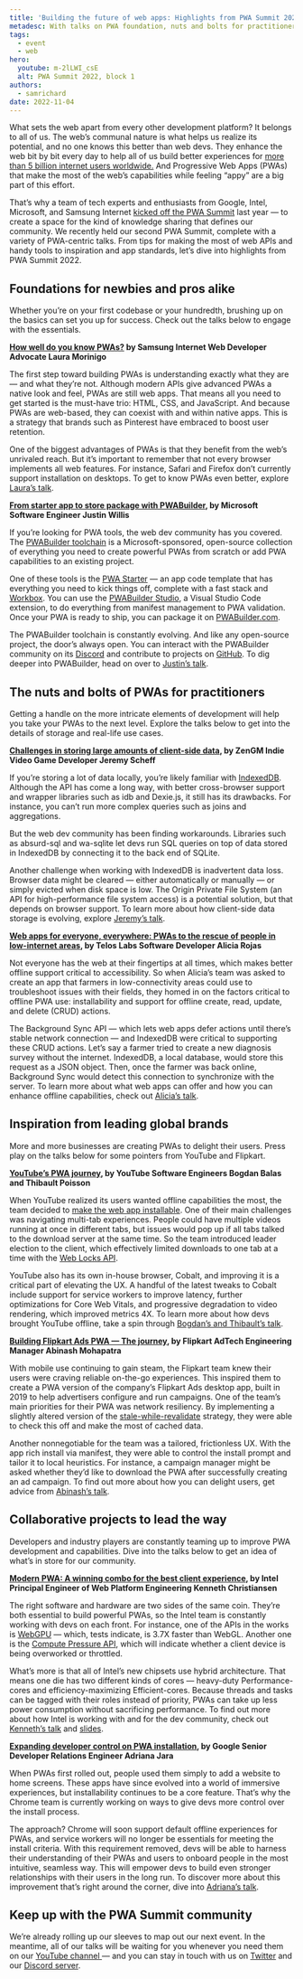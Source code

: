 ```yaml
---
title: 'Building the future of web apps: Highlights from PWA Summit 2022'
metadesc: With talks on PWA foundation, nuts and bolts for practitioners, inspiration from global brands, and improvements to the ecosystem, recap everything that happened at PWA Summit 2022!
tags:
  - event
  - web
hero:
  youtube: m-2lLWI_csE
  alt: PWA Summit 2022, block 1
authors:
  - samrichard
date: 2022-11-04
---
```


What sets the web apart from every other development platform? It belongs to all of us. The web’s communal nature is what helps us realize its potential, and no one knows this better than web devs. They enhance the web bit by bit every day to help all of us build better experiences for [more than 5 billion internet users worldwide.](https://www.statista.com/statistics/617136/digital-population-worldwide/) And Progressive Web Apps (PWAs) that make the most of the web’s capabilities while feeling “appy” are a big part of this effort.

That’s why a team of tech experts and enthusiasts from Google, Intel, Microsoft, and Samsung Internet [kicked off the PWA Summit](https://pwasummit.org/) last year — to create a space for the kind of knowledge sharing that defines our community. We recently held our second PWA Summit, complete with a variety of PWA-centric talks. From tips for making the most of web APIs and handy tools to inspiration and app standards, let’s dive into highlights from PWA Summit 2022.

## Foundations for newbies and pros alike

Whether you’re on your first codebase or your hundredth, brushing up on the basics can set you up for success. Check out the talks below to engage with the essentials.

**[How well do you know PWAs?](https://www.youtube.com/watch?v=WjQ8BaYYuFc) by Samsung Internet Web Developer Advocate Laura Morinigo**

The first step toward building PWAs is understanding exactly what they are — and what they’re not. Although modern APIs give advanced PWAs a native look and feel, PWAs are still web apps. That means all you need to get started is the must-have trio: HTML, CSS, and JavaScript. And because PWAs are web-based, they can coexist with and within native apps. This is a strategy that brands such as Pinterest have embraced to boost user retention.

One of the biggest advantages of PWAs is that they benefit from the web’s unrivaled reach. But it’s important to remember that not every browser implements all web features. For instance, Safari and Firefox don’t currently support installation on desktops. To get to know PWAs even better, explore [Laura’s talk](https://www.youtube.com/watch?v=WjQ8BaYYuFc).

**[From starter app to store package with PWABuilder](https://www.youtube.com/watch?v=fp7Y_ulGMlY), by Microsoft Software Engineer Justin Willis**

If you’re looking for PWA tools, the web dev community has you covered. The [PWABuilder toolchain](https://www.pwabuilder.com/) is a Microsoft-sponsored, open-source collection of everything you need to create powerful PWAs from scratch or add PWA capabilities to an existing project.

One of these tools is the [PWA Starter](https://docs.pwabuilder.com/#/starter/quick-start) — an app code template that has everything you need to kick things off, complete with a fast stack and [Workbox](https://workboxjs.org). You can use the [PWABuilder Studio](https://docs.pwabuilder.com/#/studio/quick-start), a Visual Studio Code extension, to do everything from manifest management to PWA validation. Once your PWA is ready to ship, you can package it on [PWABuilder.com](https://www.pwabuilder.com/).

The PWABuilder toolchain is constantly evolving. And like any open-source project, the door’s always open. You can interact with the PWABuilder community on its [Discord](https://aka.ms/pwabuilderdiscord) and contribute to projects on [GitHub](https://github.com/pwa-builder/PWABuilder). To dig deeper into PWABuilder, head on over to [Justin’s talk](https://www.youtube.com/watch?v=fp7Y_ulGMlY).

## The nuts and bolts of PWAs for practitioners

Getting a handle on the more intricate elements of development will help you take your PWAs to the next level. Explore the talks below to get into the details of storage and real-life use cases.

**[Challenges in storing large amounts of client-side data](https://www.youtube.com/watch?v=tEOzwbvmTpA), by ZenGM Indie Video Game Developer Jeremy Scheff**

If you’re storing a lot of data locally, you’re likely familiar with [IndexedDB](https://developer.mozilla.org/en-US/docs/Web/API/IndexedDB_API). Although the API has come a long way, with better cross-browser support and wrapper libraries such as idb and Dexie.js, it still has its drawbacks. For instance, you can’t run more complex queries such as joins and aggregations.

But the web dev community has been finding workarounds. Libraries such as absurd-sql and wa-sqlite let devs run SQL queries on top of data stored in IndexedDB by connecting it to the back end of SQLite.

Another challenge when working with IndexedDB is inadvertent data loss. Browser data might be cleared — either automatically or manually — or simply evicted when disk space is low. The Origin Private File System (an API for high-performance file system access) is a potential solution, but that depends on browser support. To learn more about how client-side data storage is evolving, explore [Jeremy’s talk](https://www.youtube.com/watch?v=tEOzwbvmTpA).

**[Web apps for everyone, everywhere: PWAs to the rescue of people in low-internet areas](https://www.youtube.com/watch?v=3vG6cWW7_n0), by Telos Labs Software Developer Alicia Rojas**

Not everyone has the web at their fingertips at all times, which makes better offline support critical to accessibility. So when Alicia’s team was asked to create an app that farmers in low-connectivity areas could use to troubleshoot issues with their fields, they homed in on the factors critical to offline PWA use: installability and support for offline create, read, update, and delete (CRUD) actions.

The Background Sync API — which lets web apps defer actions until there’s stable network connection — and IndexedDB were critical to supporting these CRUD actions. Let’s say a farmer tried to create a new diagnosis survey without the internet. IndexedDB, a local database, would store this request as a JSON object. Then, once the farmer was back online, Background Sync would detect this connection to synchronize with the server. To learn more about what web apps can offer and how you can enhance offline capabilities, check out [Alicia’s talk](https://www.youtube.com/watch?v=3vG6cWW7_n0).

## Inspiration from leading global brands

More and more businesses are creating PWAs to delight their users. Press play on the talks below for some pointers from YouTube and Flipkart.

**[YouTube’s PWA journey](https://www.youtube.com/watch?v=YgyacSnI--4&t=1s), by YouTube Software Engineers Bogdan Balas and Thibault Poisson**

When YouTube realized its users wanted offline capabilities the most, the team decided to [make the web app installable](https://chromeos.dev/en/stories/youtube). One of their main challenges was navigating multi-tab experiences. People could have multiple videos running at once in different tabs, but issues would pop up if all tabs talked to the download server at the same time. So the team introduced leader election to the client, which effectively limited downloads to one tab at a time with the [Web Locks API](https://github.com/w3c/web-locks/blob/main/EXPLAINER.md).

YouTube also has its own in-house browser, Cobalt, and improving it is a critical part of elevating the UX. A handful of the latest tweaks to Cobalt include support for service workers to improve latency, further optimizations for Core Web Vitals, and progressive degradation to video rendering, which improved metrics 4X. To learn more about how devs brought YouTube offline, take a spin through [Bogdan’s and Thibault’s talk](https://www.youtube.com/watch?v=YgyacSnI--4&t=1s).

**[Building Flipkart Ads PWA — The journey](https://www.youtube.com/watch?v=8vtiGogoaNk), by Flipkart AdTech Engineering Manager Abinash Mohapatra**

With mobile use continuing to gain steam, the Flipkart team knew their users were craving reliable on-the-go experiences. This inspired them to create a PWA version of the company’s Flipkart Ads desktop app, built in 2019 to help advertisers configure and run campaigns. One of the team’s main priorities for their PWA was network resiliency. By implementing a slightly altered version of the [stale-while-revalidate](https://developer.chrome.com/docs/workbox/caching-strategies-overview/#stale-while-revalidate) strategy, they were able to check this off and make the most of cached data.

Another nonnegotiable for the team was a tailored, frictionless UX. With the app rich install via manifest, they were able to control the install prompt and tailor it to local heuristics. For instance, a campaign manager might be asked whether they’d like to download the PWA after successfully creating an ad campaign. To find out more about how you can delight users, get advice from [Abinash’s talk](https://www.youtube.com/watch?v=8vtiGogoaNk).

## Collaborative projects to lead the way

Developers and industry players are constantly teaming up to improve PWA development and capabilities. Dive into the talks below to get an idea of what’s in store for our community.

**[Modern PWA: A winning combo for the best client experience](https://www.youtube.com/watch?v=tOlApKqoo7Q), by Intel Principal Engineer of Web Platform Engineering Kenneth Christiansen**

The right software and hardware are two sides of the same coin. They’re both essential to build powerful PWAs, so the Intel team is constantly working with devs on each front. For instance, one of the APIs in the works is [WebGPU](https://developer.chrome.com/docs/web-platform/webgpu/) — which, tests indicate, is 3.7X faster than WebGL. Another one is the [Compute Pressure API](https://wicg.github.io/compute-pressure/), which will indicate whether a client device is being overworked or throttled.

What’s more is that all of Intel’s new chipsets use hybrid architecture. That means one die has two different kinds of cores — heavy-duty Performance-cores and efficiency-maximizing Efficient-cores. Because threads and tasks can be tagged with their roles instead of priority, PWAs can take up less power consumption without sacrificing performance. To find out more about how Intel is working with and for the dev community, check out [Kenneth’s talk](https://www.youtube.com/watch?v=tOlApKqoo7Q) and [slides](https://noti.st/kennethchristiansen/T90KFJ/modern-pwa-a-winning-combo-for-the-best-client-experience).

**[Expanding developer control on PWA installation](https://www.youtube.com/watch?v=Ua1b88-cJn0), by Google Senior Developer Relations Engineer Adriana Jara**

When PWAs first rolled out, people used them simply to add a website to home screens. These apps have since evolved into a world of immersive experiences, but installability continues to be a core feature. That’s why the Chrome team is currently working on ways to give devs more control over the install process.

The approach? Chrome will soon support default offline experiences for PWAs, and service workers will no longer be essentials for meeting the install criteria. With this requirement removed, devs will be able to harness their understanding of their PWAs and users to onboard people in the most intuitive, seamless way. This will empower devs to build even stronger relationships with their users in the long run. To discover more about this improvement that’s right around the corner, dive into [Adriana’s talk](https://www.youtube.com/watch?v=Ua1b88-cJn0).

## Keep up with the PWA Summit community

We’re already rolling up our sleeves to map out our next event. In the meantime, all of our talks will be waiting for you whenever you need them on our [YouTube channel ](https://www.youtube.com/c/PWASummit/featured)— and you can stay in touch with us on [Twitter](https://twitter.com/PwaSummit) and our [Discord server](https://discord.com/invite/3NXBUQAVnA).
